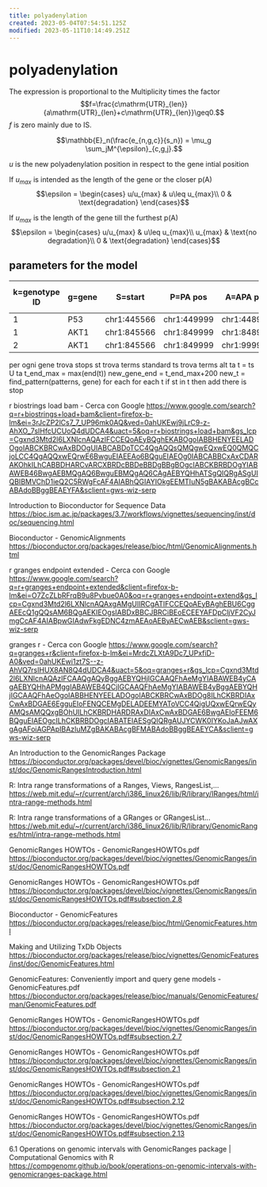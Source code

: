```yaml
---
title: polyadenylation
created: 2023-05-04T07:54:51.125Z
modified: 2023-05-11T10:14:49.251Z
---
```


# polyadenylation

The expression is proportional to the Multiplicity times the factor
$$f=\frac{c\mathrm{UTR}_{len}}{a\mathrm{UTR}_{len}+c\mathrm{UTR}_{len}}\geq0.$$
$f$ is zero mainly due to IS.




$$\mathbb{E}_n(\frac{e_{n,g,c}}{s_n}) =  \mu_g \sum_jM^{\epsilon}_{c,g,j}.$$


$u$ is the new polyadenylation position in respect to the gene intial position

If $u_{max}$ is intended as the length of the gene or the closer p(A)
$$\epsilon = \begin{cases}
u/u_{max} & u\leq u_{max}\\
0 & \text{degradation}
\end{cases}$$

If $u_{max}$ is the length of the gene till the furthest p(A)
$$\epsilon = \begin{cases}
u/u_{max} & u\leq u_{max}\\
u_{max} & \text{no degradation}\\
0 & \text{degradation}
\end{cases}$$


## parameters for the model

| k=genotype ID | g=gene | S=start     | P=PA pos    | A=APA pos   | stop-codon  | $$\epsilon_{3'}=1-\\\theta(A-P)$$ | $$\epsilon_{full}=\epsilon_{3'}\\\tfrac{A-S}{P-S}$$ |
| ------------- | ------ | ----------- | ----------- | ----------- | ----------- | --------------------------------- | --------------------------------------------------- |
| 1             | P53    | chr1:445566 | chr1:449999 | chr1:448999 | chr1:849999 | abcd                              | abcd                                                |
| 1             | AKT1   | chr1:845566 | chr1:849999 | chr1:848999 |             |                                   |                                                     |
| 2             | AKT1   | chr1:845566 | chr1:849999 | chr1:999999 |             |                                   |                                                     |





per ogni gene
	trova stops st
	trova terms standard ts
	trova terms alt ta
	t = ts U ta
	t_end_max = max(end(t))
	new_gene_end = t_end_max+200
	new_t = find_pattern(patterns, gene)
	for each 
	for each t
		if st in t then
			add there is stop



r biostrings load bam - Cerca con Google
https://www.google.com/search?q=r+biostrings+load+bam&client=firefox-b-lm&ei=3rJcZP2lCs7_7_UP96mk0AQ&ved=0ahUKEwj9jLrC9-z-AhXO_7sIHfcUCUoQ4dUDCA4&uact=5&oq=r+biostrings+load+bam&gs_lcp=Cgxnd3Mtd2l6LXNlcnAQAzIFCCEQoAEyBQghEKABOgoIABBHENYEELADOgoIABCKBRCwAxBDOgUIABCABDoTCC4QgAQQsQMQgwEQxwEQ0QMQCjoLCC4QgAQQxwEQrwE6BwguEIAEEAo6BQguEIAEOg0IABCABBCxAxCDARAKOhkILhCABBDHARCvARCXBRDcBBDeBBDgBBgBOgcIABCKBRBDOgYIABAWEB46BwgAEBMQgAQ6BwguEBMQgAQ6CAgAEBYQHhATSgQIQRgASgUIQBIBMVChD1ieQ2C5RWgFcAF4AIABhQGIAYIOkgEEMTIuN5gBAKABAcgBCcABAdoBBggBEAEYFA&sclient=gws-wiz-serp

Introduction to Bioconductor for Sequence Data
https://bioc.ism.ac.jp/packages/3.7/workflows/vignettes/sequencing/inst/doc/sequencing.html

Bioconductor - GenomicAlignments
https://bioconductor.org/packages/release/bioc/html/GenomicAlignments.html

r granges endpoint extended - Cerca con Google
https://www.google.com/search?q=r+granges+endpoint+extended&client=firefox-b-lm&ei=O7ZcZLbRFrqB9u8Pvbue0A0&oq=r+granges+endpoint+extend&gs_lcp=Cgxnd3Mtd2l6LXNlcnAQAxgAMgUIIRCgATIFCCEQoAEyBAghEBU6CggAEEcQ1gQQsAM6BQgAEKIEOgsIABDxBBCJBRCiBEoECEEYAFDpCljVF2CyJmgCcAF4AIABpwGIAdwFkgEDNC4zmAEAoAEByAECwAEB&sclient=gws-wiz-serp

granges r - Cerca con Google
https://www.google.com/search?q=granges+r&client=firefox-b-lm&ei=MrdcZLXtA9Dc7_UPxfiD-A0&ved=0ahUKEwi1zt7S--z-AhVQ7rsIHUX8AN8Q4dUDCA4&uact=5&oq=granges+r&gs_lcp=Cgxnd3Mtd2l6LXNlcnAQAzIFCAAQgAQyBggAEBYQHjIGCAAQFhAeMgYIABAWEB4yCAgAEBYQHhAPMggIABAWEB4QCjIGCAAQFhAeMgYIABAWEB4yBggAEBYQHjIGCAAQFhAeOgoIABBHENYEELADOgoIABCKBRCwAxBDOg8ILhCKBRDIAxCwAxBDGAE6EgguEIoFENQCEMgDELADEEMYAToVCC4QigUQxwEQrwEQyAMQsAMQQxgBOhUILhCKBRDHARDRAxDIAxCwAxBDGAE6BwgAEIoFEEM6BQguEIAEOgcILhCKBRBDOgcIABATEIAESgQIQRgAUJYCWK0IYKoJaAJwAXgAgAFoiAGPApIBAzIuMZgBAKABAcgBFMABAdoBBggBEAEYCA&sclient=gws-wiz-serp

An Introduction to the GenomicRanges Package
https://bioconductor.org/packages/devel/bioc/vignettes/GenomicRanges/inst/doc/GenomicRangesIntroduction.html

R: Intra range transformations of a Ranges, Views, RangesList,...
https://web.mit.edu/~r/current/arch/i386_linux26/lib/R/library/IRanges/html/intra-range-methods.html

R: Intra range transformations of a GRanges or GRangesList...
https://web.mit.edu/~r/current/arch/i386_linux26/lib/R/library/GenomicRanges/html/intra-range-methods.html

GenomicRanges HOWTOs - GenomicRangesHOWTOs.pdf
https://bioconductor.org/packages/devel/bioc/vignettes/GenomicRanges/inst/doc/GenomicRangesHOWTOs.pdf

GenomicRanges HOWTOs - GenomicRangesHOWTOs.pdf
https://bioconductor.org/packages/devel/bioc/vignettes/GenomicRanges/inst/doc/GenomicRangesHOWTOs.pdf#subsection.2.8

Bioconductor - GenomicFeatures
https://bioconductor.org/packages/release/bioc/html/GenomicFeatures.html

Making and Utilizing TxDb Objects
https://bioconductor.org/packages/release/bioc/vignettes/GenomicFeatures/inst/doc/GenomicFeatures.html

GenomicFeatures: Conveniently import and query gene models - GenomicFeatures.pdf
https://bioconductor.org/packages/release/bioc/manuals/GenomicFeatures/man/GenomicFeatures.pdf

GenomicRanges HOWTOs - GenomicRangesHOWTOs.pdf
https://bioconductor.org/packages/devel/bioc/vignettes/GenomicRanges/inst/doc/GenomicRangesHOWTOs.pdf#subsection.2.7

GenomicRanges HOWTOs - GenomicRangesHOWTOs.pdf
https://bioconductor.org/packages/devel/bioc/vignettes/GenomicRanges/inst/doc/GenomicRangesHOWTOs.pdf#subsection.2.1

GenomicRanges HOWTOs - GenomicRangesHOWTOs.pdf
https://bioconductor.org/packages/devel/bioc/vignettes/GenomicRanges/inst/doc/GenomicRangesHOWTOs.pdf#subsection.2.12

GenomicRanges HOWTOs - GenomicRangesHOWTOs.pdf
https://bioconductor.org/packages/devel/bioc/vignettes/GenomicRanges/inst/doc/GenomicRangesHOWTOs.pdf#subsection.2.13

6.1 Operations on genomic intervals with GenomicRanges package | Computational Genomics with R
https://compgenomr.github.io/book/operations-on-genomic-intervals-with-genomicranges-package.html


